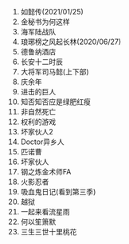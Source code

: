 1.  如懿传(2021/01/25)
2.  金秘书为何这样
3.  海军陆战队
4.  琅琊榜之风起长林(2020/06/27)
5.  德鲁纳酒店
6.  长安十二时辰
7.  大将军司马懿(上下部)
8.  庆余年
9.  进击的巨人
10.  知否知否应是绿肥红瘦
11.  非自然死亡
12.  权利的游戏
13.  坏家伙人2
14.  Doctor异乡人
15.  匹诺曹
16.  坏家伙人
17.  钢之炼金术师FA
18.  火影忍者
19.  吸血鬼日记(看到第三季)
20.  越狱
21.  一起来看流星雨
22.  何以笙箫默
23.  三生三世十里桃花